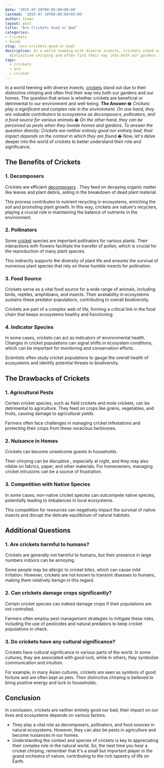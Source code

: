 ```yaml
---
date: '2025-07-10T00:00:00+00:00'
lastmod: '2025-07-10T00:00:00+03:00'
author: Isaac
layout: post
title: "Are Crickets Good or Bad"
categories:
- Crickets
- Guide
slug: /are-crickets-good-or-bad/
description: In a world teeming with diverse insects, crickets stand out due to their
  distinctive chirping and often find their way into both our gardens and our homes....
tags: 
  - crickets
  - are
  - cricket
---
```

In a world teeming with diverse insects, [crickets](/posts/are-crickets-decomposers/) stand out due to their distinctive chirping and often find their way into both our gardens and our homes. The question that arises is whether crickets are beneficial or detrimental to our environment and well-being.
**The Answer:�**
*Crickets play a significant and complex role in the environment. On one hand, they are valuable contributors to ecosystems as decomposers, pollinators, and a food source for various animals.�*
*On the other hand, they can be perceived as pests when they invade homes and gardens. To answer the question directly: Crickets are neither entirely good nor entirely bad; their impact depends on the context in which they are found.�*
Now, let's delve deeper into the world of crickets to better understand their role and significance.
## The Benefits of Crickets
### 1. Decomposers
Crickets are efficient
[decomposers](https://pestpolicy.com/are-crickets-decomposers/)
. They feed on decaying organic matter like leaves and plant debris, aiding in the breakdown of dead plant material.

This process contributes to nutrient recycling in ecosystems, enriching the soil and promoting plant growth. In this way, crickets are nature's recyclers, playing a crucial role in maintaining the balance of nutrients in the environment.
### 2. Pollinators
Some [cricket](/posts/are-crickets-herbivores-or-omnivores/) species are important pollinators for various plants. Their interactions with flowers facilitate the transfer of pollen, which is crucial for the reproduction of many plant species.

This indirectly supports the diversity of plant life and ensures the survival of numerous plant species that rely on these humble insects for pollination.
### 3. Food Source
Crickets serve as a vital food source for a wide range of animals, including birds, reptiles, amphibians, and insects. Their availability in ecosystems sustains these predator populations, contributing to overall biodiversity.

Crickets are part of a complex web of life, forming a critical link in the food chain that keeps ecosystems healthy and functioning.
### 4. Indicator Species
In some cases, crickets can act as indicators of environmental health. Changes in cricket populations can signal shifts in ecosystem conditions, which can be important for monitoring and conservation efforts.

Scientists often study cricket populations to gauge the overall health of ecosystems and identify potential threats to biodiversity.
## The Drawbacks of Crickets
### 1. Agricultural Pests
Certain cricket species, such as field crickets and mole crickets, can be detrimental to agriculture. They feed on crops like grains, vegetables, and fruits, causing damage to agricultural yields.

Farmers often face challenges in managing cricket infestations and protecting their crops from these voracious herbivores.
### 2. Nuisance in Homes
Crickets can become unwelcome guests in households.

Their
chirping can be disruptive
, especially at night, and they may also nibble on fabrics, paper, and other materials. For homeowners, managing cricket intrusions can be a source of frustration.
### 3. Competition with Native Species
In some cases, non-native cricket species can outcompete native species, potentially leading to imbalances in local ecosystems.

This competition for resources can negatively impact the survival of native insects and disrupt the delicate equilibrium of natural habitats.
## Additional Questions
### 1. Are crickets harmful to humans?
Crickets are generally not harmful to humans, but their presence in large numbers indoors can be annoying.

Some people may be allergic to cricket bites, which can cause mild irritation. However, crickets are not known to transmit diseases to humans, making them relatively benign in this regard.
### 2. Can crickets damage crops significantly?
Certain cricket species can indeed damage crops if their populations are not controlled.

Farmers often employ pest management strategies to mitigate these risks, including the use of pesticides and natural predators to keep cricket populations in check.
### 3. Do crickets have any cultural significance?
Crickets have cultural significance in various parts of the world. In some cultures, they are associated with good luck, while in others, they symbolize communication and intuition.

For example, in many Asian cultures, crickets are seen as symbols of good fortune and are often kept as pets. Their distinctive chirping is believed to bring positive energy and luck to households.
## Conclusion
In conclusion, crickets are neither entirely good nor bad; their impact on our lives and ecosystems depends on various factors.
- They play a vital role as decomposers, pollinators, and food sources in natural ecosystems. However, they can also be pests in agriculture and become nuisances in our homes.
- Understanding the context and species of crickets is key to appreciating their complex role in the natural world.
So, the next time you hear a cricket chirping, remember that it's a small but important player in the grand orchestra of nature, contributing to the rich tapestry of life on Earth.
